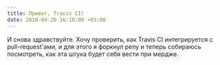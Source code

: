 ```yaml
---
title: Привет, Travis CI!
date: 2018-04-20 16:10:00 +03:00
---
```


И снова здравствуйте. Хочу проверить, как Travis CI интегрируется
с pull-request'ами, и для этого я форкнул репу и теперь собираюсь
посмотреть, как эта штука будет себя вести при мердже.
